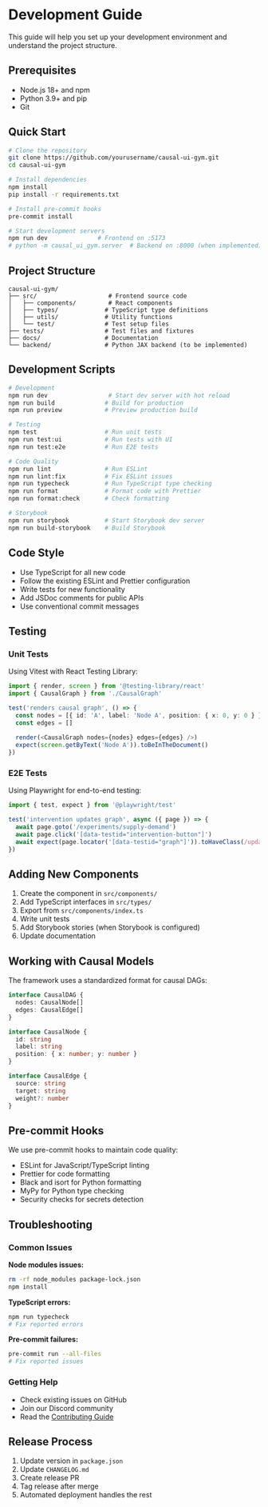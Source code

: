 # Development Guide

This guide will help you set up your development environment and understand the project structure.

## Prerequisites

- Node.js 18+ and npm
- Python 3.9+ and pip
- Git

## Quick Start

```bash
# Clone the repository
git clone https://github.com/yourusername/causal-ui-gym.git
cd causal-ui-gym

# Install dependencies
npm install
pip install -r requirements.txt

# Install pre-commit hooks
pre-commit install

# Start development servers
npm run dev              # Frontend on :5173
# python -m causal_ui_gym.server  # Backend on :8000 (when implemented)
```

## Project Structure

```
causal-ui-gym/
├── src/                    # Frontend source code
│   ├── components/         # React components
│   ├── types/             # TypeScript type definitions
│   ├── utils/             # Utility functions
│   └── test/              # Test setup files
├── tests/                 # Test files and fixtures
├── docs/                  # Documentation
└── backend/               # Python JAX backend (to be implemented)
```

## Development Scripts

```bash
# Development
npm run dev                 # Start dev server with hot reload
npm run build              # Build for production
npm run preview            # Preview production build

# Testing
npm test                   # Run unit tests
npm run test:ui            # Run tests with UI
npm run test:e2e           # Run E2E tests

# Code Quality
npm run lint               # Run ESLint
npm run lint:fix           # Fix ESLint issues
npm run typecheck          # Run TypeScript type checking
npm run format             # Format code with Prettier
npm run format:check       # Check formatting

# Storybook
npm run storybook          # Start Storybook dev server
npm run build-storybook    # Build Storybook
```

## Code Style

- Use TypeScript for all new code
- Follow the existing ESLint and Prettier configuration
- Write tests for new functionality
- Add JSDoc comments for public APIs
- Use conventional commit messages

## Testing

### Unit Tests
Using Vitest with React Testing Library:

```typescript
import { render, screen } from '@testing-library/react'
import { CausalGraph } from './CausalGraph'

test('renders causal graph', () => {
  const nodes = [{ id: 'A', label: 'Node A', position: { x: 0, y: 0 } }]
  const edges = []
  
  render(<CausalGraph nodes={nodes} edges={edges} />)
  expect(screen.getByText('Node A')).toBeInTheDocument()
})
```

### E2E Tests
Using Playwright for end-to-end testing:

```typescript
import { test, expect } from '@playwright/test'

test('intervention updates graph', async ({ page }) => {
  await page.goto('/experiments/supply-demand')
  await page.click('[data-testid="intervention-button"]')
  await expect(page.locator('[data-testid="graph"]')).toHaveClass(/updated/)
})
```

## Adding New Components

1. Create the component in `src/components/`
2. Add TypeScript interfaces in `src/types/`
3. Export from `src/components/index.ts`
4. Write unit tests
5. Add Storybook stories (when Storybook is configured)
6. Update documentation

## Working with Causal Models

The framework uses a standardized format for causal DAGs:

```typescript
interface CausalDAG {
  nodes: CausalNode[]
  edges: CausalEdge[]
}

interface CausalNode {
  id: string
  label: string
  position: { x: number; y: number }
}

interface CausalEdge {
  source: string
  target: string
  weight?: number
}
```

## Pre-commit Hooks

We use pre-commit hooks to maintain code quality:

- ESLint for JavaScript/TypeScript linting
- Prettier for code formatting
- Black and isort for Python formatting
- MyPy for Python type checking
- Security checks for secrets detection

## Troubleshooting

### Common Issues

**Node modules issues:**
```bash
rm -rf node_modules package-lock.json
npm install
```

**TypeScript errors:**
```bash
npm run typecheck
# Fix reported errors
```

**Pre-commit failures:**
```bash
pre-commit run --all-files
# Fix reported issues
```

### Getting Help

- Check existing issues on GitHub
- Join our Discord community
- Read the [Contributing Guide](../CONTRIBUTING.md)

## Release Process

1. Update version in `package.json`
2. Update `CHANGELOG.md`
3. Create release PR
4. Tag release after merge
5. Automated deployment handles the rest